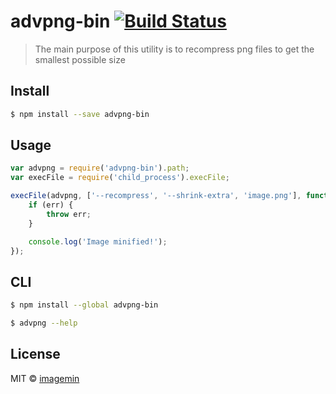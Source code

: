 # advpng-bin [![Build Status](https://travis-ci.org/imagemin/advpng-bin.svg?branch=master)](https://travis-ci.org/imagemin/advpng-bin)

> The main purpose of this utility is to recompress png files to get the smallest 
possible size


## Install

```sh
$ npm install --save advpng-bin
```


## Usage

```js
var advpng = require('advpng-bin').path;
var execFile = require('child_process').execFile;

execFile(advpng, ['--recompress', '--shrink-extra', 'image.png'], function (err) {
	if (err) {
		throw err;
	}

	console.log('Image minified!');
});
```


## CLI

```sh
$ npm install --global advpng-bin
```

```sh
$ advpng --help
```


## License

MIT © [imagemin](https://github.com/imagemin)
